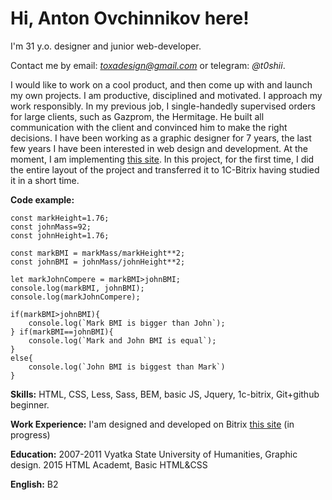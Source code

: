 Hi, Anton Ovchinnikov here! 
=======
I'm 31 y.o. designer and junior web-developer.

Сontact me by email: *toxadesign@gmail.com* or telegram: *@t0shii*.

I would like to work on a cool product, and then come up with and launch my own projects. 
I am productive, disciplined and motivated. I approach my work responsibly. 
In my previous job, I single-handedly supervised orders for large clients, such as Gazprom, the Hermitage.
He built all communication with the client and convinced him to make the right decisions. 
I have been working as a graphic designer for 7 years, the last few years I have been interested in web design and development.
At the moment, I am implementing [this site](http://www.rostec-sertifikat.ru/). In this project, for the first time,
I did the entire layout of the project and transferred it to 1C-Bitrix having studied it in a short time.


**Code example:**

```const markMass = 92;
const markHeight=1.76;
const johnMass=92;
const johnHeight=1.76;

const markBMI = markMass/markHeight**2;
const johnBMI = johnMass/johnHeight**2;

let markJohnCompere = markBMI>johnBMI;
console.log(markBMI, johnBMI);
console.log(markJohnCompere);

if(markBMI>johnBMI){
    console.log(`Mark BMI is bigger than John`);
} if(markBMI==johnBMI){
    console.log(`Mark and John BMI is equal`);
} 
else{
    console.log(`John BMI is biggest than Mark`)
}
```

**Skills:** HTML, CSS, Less, Sass, BEM, basic JS, Jquery, 1c-bitrix, Git+github beginner.

**Work Experience:** I'am designed and developed on Bitrix [this site](http://www.rostec-sertifikat.ru/) (in progress) 

**Education:** 2007-2011 Vyatka State University of Humanities, Graphic design. 2015 HTML Academt, Basic HTML&CSS

**English:** B2
